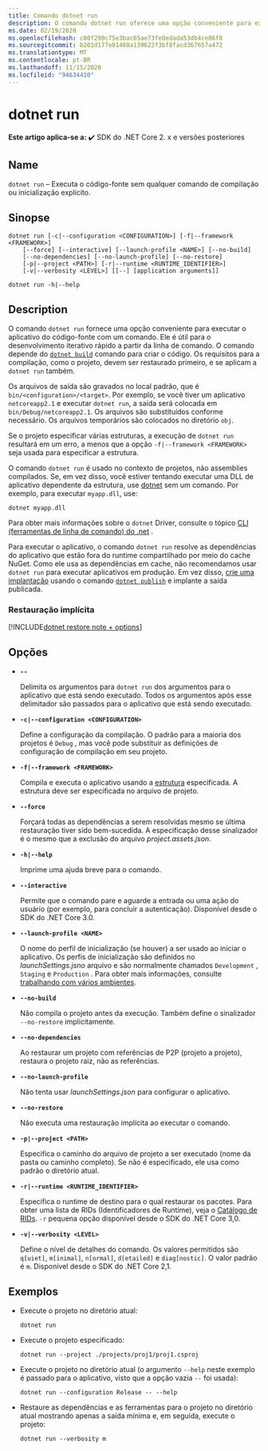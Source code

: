 ```yaml
---
title: Comando dotnet run
description: O comando dotnet run oferece uma opção conveniente para executar o aplicativo do código-fonte.
ms.date: 02/19/2020
ms.openlocfilehash: c80f290c75e3bac65ae73fe8edada53db4ce86f8
ms.sourcegitcommit: b201d177e01480a139622f3bf8facd367657a472
ms.translationtype: MT
ms.contentlocale: pt-BR
ms.lasthandoff: 11/15/2020
ms.locfileid: "94634410"
---
```

# <a name="dotnet-run"></a>dotnet run

**Este artigo aplica-se a:** ✔️ SDK do .NET Core 2. x e versões posteriores

## <a name="name"></a>Name

`dotnet run` – Executa o código-fonte sem qualquer comando de compilação ou inicialização explícito.

## <a name="synopsis"></a>Sinopse

```dotnetcli
dotnet run [-c|--configuration <CONFIGURATION>] [-f|--framework <FRAMEWORK>]
    [--force] [--interactive] [--launch-profile <NAME>] [--no-build]
    [--no-dependencies] [--no-launch-profile] [--no-restore]
    [-p|--project <PATH>] [-r|--runtime <RUNTIME_IDENTIFIER>]
    [-v|--verbosity <LEVEL>] [[--] [application arguments]]

dotnet run -h|--help
```

## <a name="description"></a>Description

O comando `dotnet run` fornece uma opção conveniente para executar o aplicativo do código-fonte com um comando. Ele é útil para o desenvolvimento iterativo rápido a partir da linha de comando. O comando depende do [`dotnet build`](dotnet-build.md) comando para criar o código. Os requisitos para a compilação, como o projeto, devem ser restaurado primeiro, e se aplicam a `dotnet run` também.

Os arquivos de saída são gravados no local padrão, que é `bin/<configuration>/<target>`. Por exemplo, se você tiver um aplicativo `netcoreapp2.1` e executar `dotnet run`, a saída será colocada em `bin/Debug/netcoreapp2.1`. Os arquivos são substituídos conforme necessário. Os arquivos temporários são colocados no diretório `obj`.

Se o projeto especificar várias estruturas, a execução de `dotnet run` resultará em um erro, a menos que a opção `-f|--framework <FRAMEWORK>` seja usada para especificar a estrutura.

O comando `dotnet run` é usado no contexto de projetos, não assemblies compilados. Se, em vez disso, você estiver tentando executar uma DLL de aplicativo dependente da estrutura, use [dotnet](dotnet.md) sem um comando. Por exemplo, para executar `myapp.dll`, use:

```dotnetcli
dotnet myapp.dll
```

Para obter mais informações sobre o `dotnet` Driver, consulte o tópico [CLI (ferramentas de linha de comando) do .net](index.md) .

Para executar o aplicativo, o comando `dotnet run` resolve as dependências do aplicativo que estão fora do runtime compartilhado por meio do cache NuGet. Como ele usa as dependências em cache, não recomendamos usar `dotnet run` para executar aplicativos em produção. Em vez disso, [crie uma implantação](../deploying/index.md) usando o comando [`dotnet publish`](dotnet-publish.md) e implante a saída publicada.

### <a name="implicit-restore"></a>Restauração implícita

[!INCLUDE[dotnet restore note + options](~/includes/dotnet-restore-note-options.md)]

## <a name="options"></a>Opções

- **`--`**

  Delimita os argumentos para `dotnet run` dos argumentos para o aplicativo que está sendo executado. Todos os argumentos após esse delimitador são passados para o aplicativo que está sendo executado.

- **`-c|--configuration <CONFIGURATION>`**

  Define a configuração da compilação. O padrão para a maioria dos projetos é `Debug` , mas você pode substituir as definições de configuração de compilação em seu projeto.

- **`-f|--framework <FRAMEWORK>`**

  Compila e executa o aplicativo usando a [estrutura](../../standard/frameworks.md) especificada. A estrutura deve ser especificada no arquivo de projeto.

- **`--force`**

  Forçará todas as dependências a serem resolvidas mesmo se última restauração tiver sido bem-sucedida. A especificação desse sinalizador é o mesmo que a exclusão do arquivo *project.assets.json*.

- **`-h|--help`**

  Imprime uma ajuda breve para o comando.

- **`--interactive`**

  Permite que o comando pare e aguarde a entrada ou uma ação do usuário (por exemplo, para concluir a autenticação). Disponível desde o SDK do .NET Core 3.0.

- **`--launch-profile <NAME>`**

  O nome do perfil de inicialização (se houver) a ser usado ao iniciar o aplicativo. Os perfis de inicialização são definidos no *launchSettings.jsno* arquivo e são normalmente chamados `Development` , `Staging` e `Production` . Para obter mais informações, consulte [trabalhando com vários ambientes](/aspnet/core/fundamentals/environments).

- **`--no-build`**

  Não compila o projeto antes da execução. Também define o sinalizador `--no-restore` implicitamente.

- **`--no-dependencies`**

  Ao restaurar um projeto com referências de P2P (projeto a projeto), restaura o projeto raiz, não as referências.

- **`--no-launch-profile`**

  Não tenta usar *launchSettings.json* para configurar o aplicativo.

- **`--no-restore`**

  Não executa uma restauração implícita ao executar o comando.

- **`-p|--project <PATH>`**

  Especifica o caminho do arquivo de projeto a ser executado (nome da pasta ou caminho completo). Se não é especificado, ele usa como padrão o diretório atual.

- **`-r|--runtime <RUNTIME_IDENTIFIER>`**

  Especifica o runtime de destino para o qual restaurar os pacotes. Para obter uma lista de RIDs (Identificadores de Runtime), veja o [Catálogo de RIDs](../rid-catalog.md). `-r` pequena opção disponível desde o SDK do .NET Core 3,0.

- **`-v|--verbosity <LEVEL>`**

  Define o nível de detalhes do comando. Os valores permitidos são `q[uiet]`, `m[inimal]`, `n[ormal]`, `d[etailed]` e `diag[nostic]`. O valor padrão é `m`. Disponível desde o SDK do .NET Core 2,1.

## <a name="examples"></a>Exemplos

- Execute o projeto no diretório atual:

  ```dotnetcli
  dotnet run
  ```

- Execute o projeto especificado:

  ```dotnetcli
  dotnet run --project ./projects/proj1/proj1.csproj
  ```

- Execute o projeto no diretório atual (o argumento `--help` neste exemplo é passado para o aplicativo, visto que a opção vazia `--` foi usada):

  ```dotnetcli
  dotnet run --configuration Release -- --help
  ```

- Restaure as dependências e as ferramentas para o projeto no diretório atual mostrando apenas a saída mínima e, em seguida, execute o projeto:

  ```dotnetcli
  dotnet run --verbosity m
  ```
